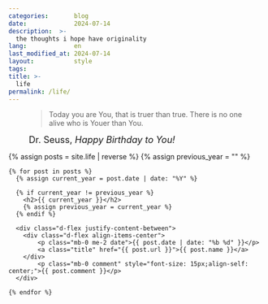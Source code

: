 ```yaml
---
categories:       blog
date:             2024-07-14
description:  >-
  the thoughts i hope have originality
lang:             en
last_modified_at: 2024-07-14
layout:           style
tags:
title: >-
  life
permalink: /life/
---
```

<figure class="container-lg" style="padding: 0;">
    <blockquote class="blockquote">
    <p>Today you are You, that is truer than true. There is no one alive who is Youer than You.</p>
    </blockquote>
    <figcaption class="blockquote-footer" style="font-size: 18px;">
    Dr. Seuss, <cite title="Source Title">Happy Birthday to You!</cite>
    </figcaption>
</figure>

<div class="container-lg" style="padding: 0;">
    {% assign posts = site.life | reverse %}
    {% assign previous_year = "" %}

    {% for post in posts %}
      {% assign current_year = post.date | date: "%Y" %}
      
      {% if current_year != previous_year %}
        <h2>{{ current_year }}</h2>
        {% assign previous_year = current_year %}
      {% endif %}

      <div class="d-flex justify-content-between">
        <div class="d-flex align-items-center">
            <p class="mb-0 me-2 date">{{ post.date | date: "%b %d" }}</p>
            <a class="title" href="{{ post.url }}">{{ post.name }}</a>
        </div>
            <p class="mb-0 comment" style="font-size: 15px;align-self: center;">{{ post.comment }}</p>
      </div>
 
    {% endfor %}

</div>

